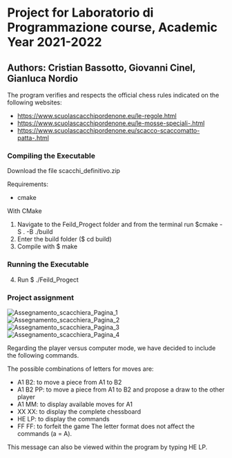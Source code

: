 # Project for Laboratorio di Programmazione course, Academic Year 2021-2022

## Authors: Cristian Bassotto, Giovanni Cinel, Gianluca Nordio

The program verifies and respects the official chess rules indicated on the following websites:
- https://www.scuolascacchipordenone.eu/le-regole.html
- https://www.scuolascacchipordenone.eu/le-mosse-speciali-.html
- https://www.scuolascacchipordenone.eu/scacco-scaccomatto-patta-.html

### Compiling the Executable
Download the file scacchi_definitivo.zip

Requirements:
- cmake

With CMake
1) Navigate to the Feild_Progect folder and from the terminal run $cmake -S . -B ./build
2) Enter the build folder ($ cd build)
3) Compile with $ make

### Running the Executable
4) Run $ ./Feild_Progect


### Project assignment
![Assegnamento_scacchiera_Pagina_1](https://user-images.githubusercontent.com/72708597/210579828-b075a0f8-8f02-408f-95d3-41b63e83e32d.jpg)
![Assegnamento_scacchiera_Pagina_2](https://user-images.githubusercontent.com/72708597/210579850-ac9de2d6-83c4-42b5-a0ec-620f2c138fbb.jpg)
![Assegnamento_scacchiera_Pagina_3](https://user-images.githubusercontent.com/72708597/210579859-e0d8192c-3949-459f-b859-9598a30cb5d3.jpg)
![Assegnamento_scacchiera_Pagina_4](https://user-images.githubusercontent.com/72708597/210579871-e75570b1-f158-4705-97d5-b480306b3b58.jpg)



Regarding the player versus computer mode, we have decided to include the following commands.

The possible combinations of letters for moves are:
- A1 B2: to move a piece from A1 to B2
- A1 B2 PP: to move a piece from A1 to B2 and propose a draw to the other player
- A1 MM: to display available moves for A1
- XX XX: to display the complete chessboard
- HE LP: to display the commands
- FF FF: to forfeit the game
The letter format does not affect the commands (a = A).

This message can also be viewed within the program by typing HE LP.
